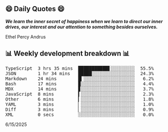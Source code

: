 ## 😄 Daily Quotes 😄

_**We learn the inner secret of happiness when we learn to direct our inner drives, our interest and our attention to something besides ourselves.**_

Ethel Percy Andrus



## 📊 Weekly development breakdown 📊

<pre>TypeScript  3 hrs 35 mins  ███████████▋░░░░░░░░░  55.5%
JSON        1 hr 34 mins   █████░░░░░░░░░░░░░░░░  24.3%
Markdown    24 mins        █▎░░░░░░░░░░░░░░░░░░░   6.2%
Bash        17 mins        ▉░░░░░░░░░░░░░░░░░░░░   4.4%
MDX         14 mins        ▊░░░░░░░░░░░░░░░░░░░░   3.7%
JavaScript  8 mins         ▍░░░░░░░░░░░░░░░░░░░░   2.3%
Other       6 mins         ▎░░░░░░░░░░░░░░░░░░░░   1.8%
YAML        3 mins         ▏░░░░░░░░░░░░░░░░░░░░   1.0%
Diff        3 mins         ▏░░░░░░░░░░░░░░░░░░░░   0.9%
XML         0 secs         ░░░░░░░░░░░░░░░░░░░░░   0.0%</pre>

6/15/2025